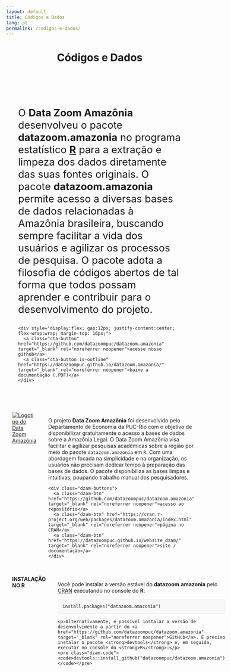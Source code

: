 ```yaml
---
layout: default
title: Códigos e Dados
lang: pt
permalink: /codigos-e-dados/
---
```


<header class="entry-header has-text-align-center header-footer-group">
  <div class="entry-header-inner section-inner medium">
    <h1 class="entry-title">Códigos e Dados</h1>
  </div>
</header>

<!-- HERO -->
<div class="hero hero-docs" style="background-image:url('{{ site.baseurl }}/assets/img/CapaDocumentacao.png'); background-position: 52% 29%; min-height: 500px; display:flex; align-items:center; justify-content:center; padding: 2rem;">
  <div class="hero-content" style="max-width: 840px; background: rgba(255,255,255,0.0);">
    <p style="font-size: 27px;">
      O <strong>Data Zoom Amazônia</strong> desenvolveu o pacote <strong>datazoom.amazonia</strong> no programa estatístico <strong><a href="https://www.r-project.org/" target="_blank" rel="noreferrer noopener">R</a></strong> para a extração e limpeza dos dados diretamente das suas fontes originais. O pacote <strong>datazoom.amazonia</strong> permite acesso a diversas bases de dados relacionadas à Amazônia brasileira, buscando sempre facilitar a vida dos usuários e agilizar os processos de pesquisa. O pacote adota a filosofia de códigos abertos de tal forma que todos possam aprender e contribuir para o desenvolvimento do projeto.
    </p>

    <div style="display:flex; gap:12px; justify-content:center; flex-wrap:wrap; margin-top: 16px;">
      <a class="cta-button" href="https://github.com/datazoompuc/datazoom.amazonia" target="_blank" rel="noreferrer noopener">acesse nosso github</a>
      <a class="cta-button is-outline" href="https://datazoompuc.github.io/datazoom.amazonia/" target="_blank" rel="noreferrer noopener">baixe a documentação (.PDF)</a>
    </div>
  </div>
</div>



<!-- GRID: imagem + descrição -->
<style>
  .dzam-grid{display:grid;grid-template-columns:1fr 2fr;gap:2rem;align-items:start;max-width:1100px;margin:2rem auto;padding:0 1rem}
  @media (max-width: 900px){.dzam-grid{grid-template-columns:1fr}}
  .dzam-figure{margin:0}
  .dzam-figure img{max-width:100%;height:auto;display:block}
  .dzam-title{margin:0}
  .dzam-code{background:#f6f8fa;border:1px solid #e1e4e8;border-radius:8px;padding:12px;overflow:auto}
  .dzam-buttons{display:flex;flex-wrap:wrap;gap:.75rem;margin-top:1rem}
  .dzam-btn{display:inline-block;padding:.6rem 1rem;border-radius:999px;border:1px solid #cfd8dc;text-decoration:none}
</style>

<!-- Bloco 1: imagem + descrição -->
<section class="dzam-grid">
  <figure class="dzam-figure">
    <a href="https://github.com/datazoompuc/datazoom.amazonia" target="_blank" rel="noreferrer noopener">
      <img src="https://web.archive.org/web/20250206232656im_/http://datazoomamazonia.com.br/wp-content/uploads/2021/12/DZAM-HexSticker_3x_AF.png" alt="Logotipo do Data Zoom Amazônia">
    </a>
  </figure>

  <div>
    <p>O projeto <strong>Data Zoom Amazônia</strong> foi desenvolvido pelo Departamento de Economia da PUC-Rio com o objetivo de disponibilizar gratuitamente o acesso a bases de dados sobre a Amazônia Legal. O Data Zoom Amazônia visa facilitar e agilizar pesquisas acadêmicas sobre a região por meio do pacote <code>datazoom.amazonia</code> em <code>R</code>. Com uma abordagem focada na simplicidade e na organização, os usuários não precisam dedicar tempo à preparação das bases de dados. O pacote disponibiliza as bases limpas e intuitivas, poupando trabalho manual dos pesquisadores.</p>

    <div class="dzam-buttons">
      <a class="dzam-btn" href="https://github.com/datazoompuc/datazoom.amazonia" target="_blank" rel="noreferrer noopener">acesso ao repositório</a>
      <a class="dzam-btn" href="https://cran.r-project.org/web/packages/datazoom.amazonia/index.html" target="_blank" rel="noreferrer noopener">página no CRAN</a>
      <a class="dzam-btn" href="https://datazoompuc.github.io/website_dzam/" target="_blank" rel="noreferrer noopener">site / documentação</a>
    </div>
  </div>
</section>

<!-- Bloco 2: título + instruções de instalação -->
<section class="dzam-grid">
  <div>
    <h4 class="dzam-title" id="instalacao-r">INSTALAÇÃO NO R</h4>
  </div>

  <div>
    <p>Você pode instalar a versão estável do <strong>datazoom.amazonia</strong> pelo <a href="https://cran.r-project.org/web/packages/datazoom.amazonia/index.html" target="_blank" rel="noreferrer noopener">CRAN</a> executando no console do <strong>R</strong>:</p>
    <pre class="dzam-code"><code>install.packages("datazoom.amazonia")</code></pre>

    <p>Alternativamente, é possível instalar a versão de desenvolvimento a partir do <a href="https://github.com/datazoompuc/datazoom.amazonia" target="_blank" rel="noreferrer noopener">GitHub</a>. É preciso instalar o pacote <strong>devtools</strong> e, em seguida, executar no console do <strong>R</strong>:</p>
    <pre class="dzam-code"><code>devtools::install_github("datazoompuc/datazoom.amazonia")</code></pre>
  </div>
</section>
